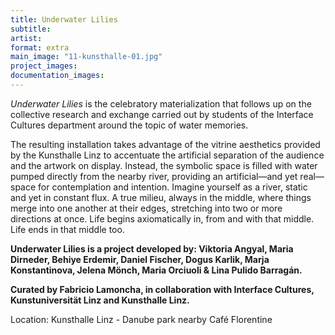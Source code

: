 ```yaml
---
title: Underwater Lilies
subtitle: 
artist: 
format: extra
main_image: "11-kunsthalle-01.jpg"
project_images:
documentation_images:
---
```


*Underwater Lilies* is the celebratory materialization that follows up on the collective research and exchange carried out by students of the Interface Cultures department around the topic of water memories.  

The resulting installation takes advantage of the vitrine aesthetics provided by the Kunsthalle Linz to accentuate the artificial separation of the audience and the artwork on display. Instead, the symbolic space is filled with water pumped directly from the nearby river, providing an artificial—and yet real—space for contemplation and intention. 
Imagine yourself as a river, static and yet in constant flux. A true milieu, always in the middle, where things merge into one another at their edges, stretching into two or more directions at once. Life begins axiomatically in, from and with that middle. Life ends in that middle too. 
 
**Underwater Lilies is a project developed by: Viktoria Angyal, Maria Dirneder, Behiye Erdemir, Daniel Fischer, Dogus Karlik, Marja Konstantinova, Jelena Mönch, Maria Orciuoli & Lina Pulido Barragán.**
 
**Curated by Fabricio Lamoncha, in collaboration with Interface Cultures, Kunstuniversität Linz and Kunsthalle Linz.** 
 
Location: Kunsthalle Linz - Danube park nearby Café Florentine
